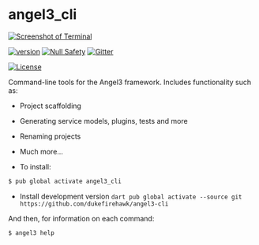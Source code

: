 # angel3_cli

[![Screenshot of Terminal](screenshots/screenshot.png)](https://github.com/dukefirehawk/angel3-cli)

[![version](https://img.shields.io/badge/pub-v3.0.0-brightgreen)](https://pub.dartlang.org/angel3_cli)
[![Null Safety](https://img.shields.io/badge/null-safety-brightgreen)](https://dart.dev/null-safety)
[![Gitter](https://img.shields.io/gitter/room/angel_dart/discussion)](https://gitter.im/angel_dart/discussion)

[![License](https://img.shields.io/github/license/dukefirehawk/angel)](https://github.com/dukefirehawk/angel3-cli/blob/master/LICENSE)


Command-line tools for the Angel3 framework.
Includes functionality such as:
* Project scaffolding
* Generating service models, plugins, tests and more
* Renaming projects
* Much more...

* To install:

```bash
$ pub global activate angel3_cli
```

* Install development version
`dart pub global activate --source git https://github.com/dukefirehawk/angel3-cli`

And then, for information on each command:

```bash
$ angel3 help
```

